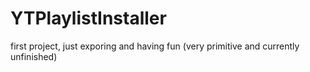 # YTPlaylistInstaller
 first project, just exporing and having fun (very primitive and currently unfinished)
